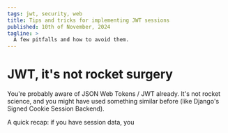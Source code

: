 ```yaml
---
tags: jwt, security, web
title: Tips and tricks for implementing JWT sessions
published: 10th of November, 2024
tagline: >
  A few pitfalls and how to avoid them.
---
```



# JWT, it's not rocket surgery

You're probably aware of JSON Web Tokens / JWT already. It's not rocket science, and you might
have used something similar before (like Django's Signed Cookie Session Backend).

A quick recap: if you have session data, you 

